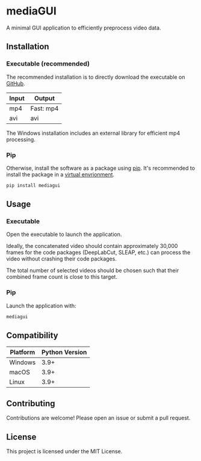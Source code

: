 # mediaGUI
A minimal GUI application to efficiently preprocess video data.

## Installation
### Executable (recommended)
The recommended installation is to directly download the executable on [GitHub](https://github.com/khicken/mediaGUI/releases).

| Input | Output |
|----------|----------|
| mp4  | Fast: mp4 |
| avi    | avi |

The Windows installation includes an external library for efficient mp4 processing. 

### Pip
Otherwise, install the software as a package using [pip](https://pypi.org/project/pip/). It's recommended to install the package in a [virtual envrionment](https://docs.python.org/3/library/venv.html).
```sh
pip install mediagui
```

## Usage
### Executable
Open the executable to launch the application.

Ideally, the concatenated video should contain approximately 30,000 frames for the code packages (DeepLabCut, SLEAP, etc.) can process the video without crashing their code packages.

The total number of selected videos should be chosen such that their combined frame count is close to this target.
### Pip
Launch the application with:
```sh
mediagui
```


## Compatibility
| Platform | Python Version |
|----------|----------------|
| Windows  | 3.9+ |
| macOS    | 3.9+ |
| Linux    | 3.9+ |

## Contributing
Contributions are welcome! Please open an issue or submit a pull request.

## License
This project is licensed under the MIT License.
